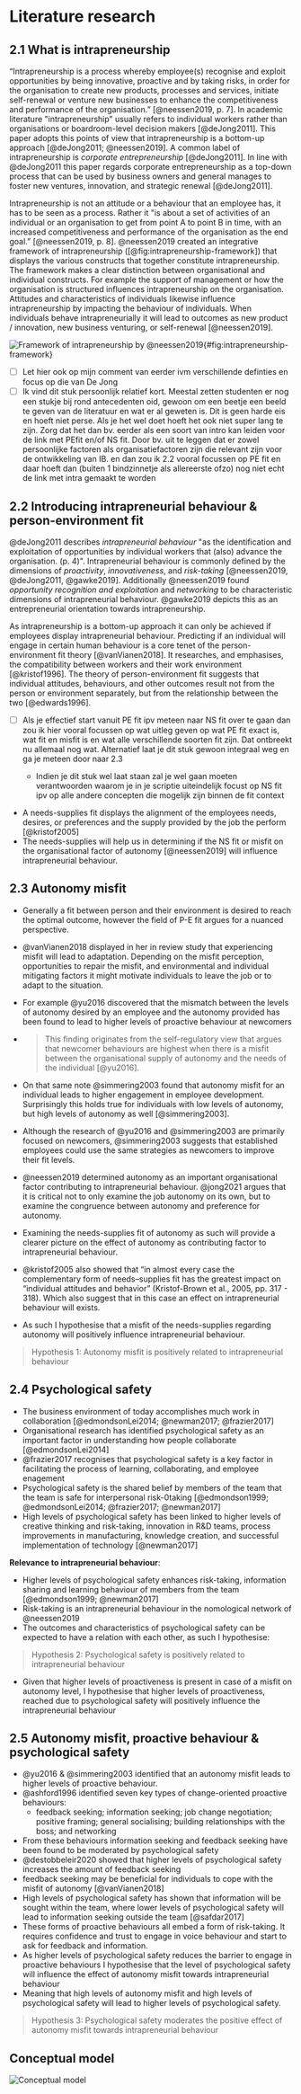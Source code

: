 # Literature research

## 2.1 What is intrapreneurship

“Intrapreneurship is a process whereby employee(s) recognise and exploit opportunities by being innovative, proactive and by taking risks, in order for the organisation to create new products, processes and services, initiate self-renewal or venture new businesses to enhance the competitiveness and performance of the organisation.” [@neessen2019, p. 7]. In academic literature "intrapreneurship" usually refers to individual workers rather than organisations or boardroom-level decision makers [@deJong2011]. This paper adopts this points of view that intrapreneurship is a bottom-up approach [@deJong2011; @neessen2019]. A common label of intrapreneurship is _corporate entrepreneurship_ [@deJong2011]. In line with @deJong2011 this paper regards corporate entrepreneurship as a top-down process that can be used by business owners and general manages to foster new ventures, innovation, and strategic renewal [@deJong2011].

Intrapreneurship is not an attitude or a behaviour that an employee has, it has to be seen as a process. Rather it "is about a set of activities of an individual or an organisation to get from point A to point B in time, with an increased competitiveness and performance of the organisation as the end goal.” [@neessen2019, p. 8]. @neessen2019 created an integrative framework of intrapreneurship ([@fig:intrapreneurship-framework]) that displays the various constructs that together constitute intrapreneurship. The framework makes a clear distinction between organisational and individual constructs. For example the support of management or how the organisation is structured influences intrapreneurship on the organisation. Attitudes and characteristics of individuals likewise influence intrapreneurship by impacting the behaviour of individuals. When individuals behave intrapreneurially it will lead to outcomes as new product / innovation, new business venturing, or self-renewal [@neessen2019].

![Framework of intrapreneurship by @neessen2019](./thesis/figures/intrapreneurship-framework.png){#fig:intrapreneurship-framework}

- [ ] Let hier ook op mijn comment van eerder ivm verschillende definties en focus op die van De Jong
- [ ] Ik vind dit stuk persoonlijk relatief kort. Meestal zetten studenten er nog een stukje bij rond antecedenten oid, gewoon om een beetje een beeld te geven van de literatuur en wat er al geweten is. Dit is geen harde eis en hoeft niet perse. Als je het wel doet hoeft het ook niet super lang te zijn. Zorg dat het dan bv. eerder als een soort van intro kan leiden voor de link met PEfit en/of NS fit. Door bv. uit te leggen dat er zowel persoonlijke factoren als organisatiefactoren zijn die relevant zijn voor de ontwikkeling van IB. en dan zou ik 2.2 vooral focussen op PE fit en daar hoeft dan (buiten 1 bindzinnetje als allereerste ofzo) nog niet echt de link met intra gemaakt te worden

## 2.2 Introducing intrapreneurial behaviour & person-environment fit

@deJong2011 describes _intrapreneurial behaviour_ "as the identification and exploitation of opportunities by individual workers that (also) advance the organisation. (p. 4)". Intrapreneurial behaviour is commonly defined by the dimensions of _proactivity_, _innovativeness_, and _risk-taking_ [@neessen2019, @deJong2011, @gawke2019]. Additionally @neessen2019 found _opportunity recognition and exploitation_ and _networking_ to be characteristic dimensions of intrapreneurial behaviour. @gawke2019 depicts this as an entrepreneurial orientation towards intrapreneurship.

As intrapreneurship is a bottom-up approach it can only be achieved if employees display intrapreneurial behaviour. Predicting if an individual will engage in certain human behaviour is a core tenet of the person-environment fit theory [@vanVianen2018]. It researches, and emphasises, the compatibility between workers and their work environment [@kristof1996]. The theory of person-environment fit suggests that individual attitudes, behaviours, and other outcomes result not from the person or environment separately, but from the relationship between the two [@edwards1996].

- [ ] Als je effectief start vanuit PE fit ipv meteen naar NS fit over te gaan dan zou ik hier vooral focussen op wat uitleg geven op wat PE fit exact is, wat fit en misfit is en wat alle verschillende soorten fit zijn. Dat ontbreekt nu allemaal nog wat. Alternatief laat je dit stuk gewoon integraal weg en ga je meteen door naar 2.3

  - Indien je dit stuk wel laat staan zal je wel gaan moeten verantwoorden waarom je in je scriptie uiteindelijk focust op NS fit ipv op alle andere concepten die mogelijk zijn binnen de fit context

- A needs-supplies fit displays the alignment of the employees needs, desires, or preferences and the supply provided by the job the perform [@kristof2005]
- The needs-supplies will help us in determining if the NS fit or misfit on the organisational factor of autonomy [@neessen2019] will influence intrapreneurial behaviour.

## 2.3 Autonomy misfit

- Generally a fit between person and their environment is desired to reach the optimal outcome, however the field of P-E fit argues for a nuanced perspective.
- @vanVianen2018 displayed in her in review study that experiencing misfit will lead to adaptation. Depending on the misfit perception, opportunities to repair the misfit, and environmental and individual mitigating factors it might motivate individuals to leave the job or to adapt to the situation.
- For example @yu2016 discovered that the mismatch between the levels of autonomy desired by an employee and the autonomy provided has been found to lead to higher levels of proactive behaviour at newcomers
- > This finding originates from the self-regulatory view that argues that newcomer behaviours are highest when there is a misfit between the organisational supply of autonomy and the needs of the individual [@yu2016].
- On that same note @simmering2003 found that autonomy misfit for an individual leads to higher engagement in employee development. Surprisingly this holds true for individuals with low levels of autonomy, but high levels of autonomy as well [@simmering2003].
- Although the research of @yu2016 and @simmering2003 are primarily focused on newcomers, @simmering2003 suggests that established employees could use the same strategies as newcomers to improve their fit levels.

- @neessen2019 determined autonomy as an important organisational factor contributing to intrapreneurial behaviour. @jong2021 argues that it is critical not to only examine the job autonomy on its own, but to examine the congruence between autonomy and preference for autonomy.
- Examining the needs-supplies fit of autonomy as such will provide a clearer picture on the effect of autonomy as contributing factor to intrapreneurial behaviour.
- @kristof2005 also showed that “in almost every case the complementary form of needs–supplies fit has the greatest impact on “individual attitudes and behavior” (Kristof-Brown et al., 2005, pp. 317 - 318). Which also suggest that in this case an effect on intrapreneurial behaviour will exists.

- As such I hypothesise that a misfit of the needs-supplies regarding autonomy will positively influence intrapreneurial behaviour.

> Hypothesis 1: Autonomy misfit is positively related to intrapreneurial behaviour

## 2.4 Psychological safety

- The business environment of today accomplishes much work in collaboration [@edmondsonLei2014; @newman2017; @frazier2017]
- Organisational research has identified psychological safety as an important factor in understanding how people collaborate [@edmondsonLei2014]
- @frazier2017 recognises that psychological safety is a key factor in facilitating the process of learning, collaborating, and employee enagement
- Psychological safety is the shared belief by members of the team that the team is safe for interpersonal risk-0taking [@edmondson1999; @edmondsonLei2014; @frazier2017; @newman2017]
- High levels of psychological safety has been linked to higher levels of creative thinking and risk-taking, innovation in R&D teams, process improvements in manufacturing, knowledge creation, and successful implementation of technology [@newman2017]

**Relevance to intrapreneurial behaviour**:

- Higher levels of psychological safety enhances risk-taking, information sharing and learning behaviour of members from the team [@edmondson1999; @newman2017]
- Risk-taking is an intrapreneurial behaviour in the nomological network of @neessen2019
- The outcomes and characteristics of psychological safety can be expected to have a relation with each other, as such I hypothesise:

> Hypothesis 2: Psychological safety is positively related to intrapreneurial behaviour

- Given that higher levels of proactiveness is present in case of a misfit on autonomy level, I hypothesise that higher levels of proactiveness, reached due to psychological safety will positively influence the intrapreneurial behaviour

## 2.5 Autonomy misfit, proactive behaviour & psychological safety

- @yu2016 & @simmering2003 identified that an autonomy misfit leads to higher levels of proactive behaviour.
- @ashford1996 identified seven key types of change-oriented proactive behaviours:
  - feedback seeking; information seeking; job change negotiation; positive framing; general socialising; building relationships with the boss; and networking
- From these behaviours information seeking and feedback seeking have been found to be moderated by psychological safety
- @destobbeleir2020 showed that higher levels of psychological safety increases the amount of feedback seeking
- feedback seeking may be beneficial for individuals to cope with the misfit of autonomy [@vanVianen2018]
- High levels of psychological safety has shown that information will be sought within the team, where lower levels of psychological safety will lead to information seeking outside the team [@safdar2017]
- These forms of proactive behaviours all embed a form of risk-taking. It requires confidence and trust to engage in voice behaviour and start to ask for feedback and information.
- As higher levels of psychological safety reduces the barrier to engage in proactive behaviours I hypothesise that the level of psychological safety will influence the effect of autonomy misfit towards intrapreneurial behaviour
- Meaning that high levels of autonomy misfit and high levels of psychological safety will lead to higher levels of psychological safety.

> Hypothesis 3: Psychological safety moderates the positive effect of autonomy misfit towards intrapreneurial behaviour

## Conceptual model

![Conceptual model](./correspondence/2022-03-14-19-30-43.png)
